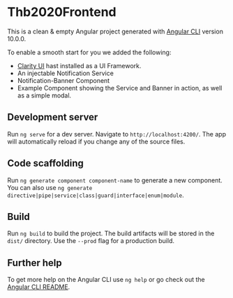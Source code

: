 # Thb2020Frontend

This is a clean & empty Angular project generated with [Angular CLI](https://github.com/angular/angular-cli) version 10.0.0.

To enable a smooth start for you we added the following:

- [Clarity UI](https://clarity.design/documentation) hast installed as a UI Framework.
- An injectable Notification Service
- Notification-Banner Component
- Example Component showing the Service and Banner in action, as well as a simple modal. 

## Development server

Run `ng serve` for a dev server. Navigate to `http://localhost:4200/`. The app will automatically reload if you change any of the source files.

## Code scaffolding

Run `ng generate component component-name` to generate a new component. You can also use `ng generate directive|pipe|service|class|guard|interface|enum|module`.

## Build

Run `ng build` to build the project. The build artifacts will be stored in the `dist/` directory. Use the `--prod` flag for a production build.

## Further help

To get more help on the Angular CLI use `ng help` or go check out the [Angular CLI README](https://github.com/angular/angular-cli/blob/master/README.md).
